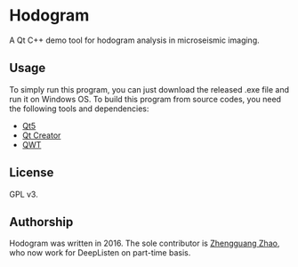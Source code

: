 # Hodogram
A Qt C++ demo tool for hodogram analysis in microseismic imaging.  

## Usage
To simply run this program, you can just download the released .exe file and run it on Windows OS.
To build this program from source codes, you need the following tools and dependencies:
* [Qt5](https://www.qt.io/)
* [Qt Creator](https://www.qt.io/)
* [QWT](https://sourceforge.net/projects/qwt/)  

## License
GPL v3.

## Authorship
Hodogram was written in 2016. The sole contributor is [Zhengguang Zhao](https://www.researchgate.net/profile/Zhengguang_Zhao2), who now work for DeepListen on part-time basis.
